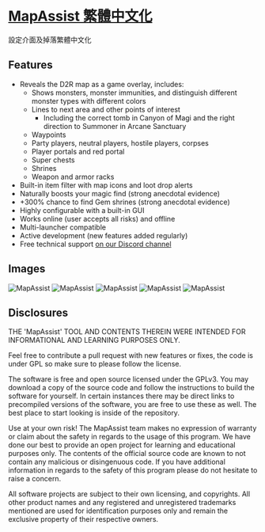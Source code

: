 # [MapAssist 繁體中文化](https://mapassist.github.io)


設定介面及掉落繁體中文化

## Features

- Reveals the D2R map as a game overlay, includes:
  - Shows monsters, monster immunities, and distinguish different monster types with different colors
  - Lines to next area and other points of interest
    - Including the correct tomb in Canyon of Magi and the right direction to Summoner in Arcane Sanctuary
  - Waypoints
  - Party players, neutral players, hostile players, corpses
  - Player portals and red portal
  - Super chests
  - Shrines
  - Weapon and armor racks
- Built-in item filter with map icons and loot drop alerts
- Naturally boosts your magic find (strong anecdotal evidence)
- +300% chance to find Gem shrines (strong anecdotal evidence)
- Highly configurable with a built-in GUI
- Works online (user accepts all risks) and offline
- Multi-launcher compatible
- Active development (new features added regularly)
- Free technical support [on our Discord channel](https://discord.gg/uBftrtBE4j)

## Images

![MapAssist](https://user-images.githubusercontent.com/1294559/151440355-6cfd64d5-94e0-4942-b144-9224e16d15c6.png)
![MapAssist](https://user-images.githubusercontent.com/1294559/151440400-4c887af4-ca89-46cf-893b-9cdc8a1fcb5b.png)
![MapAssist](https://user-images.githubusercontent.com/1294559/151440395-baecf57f-d7bd-4cbe-b78f-201ce3e0f464.png)
![MapAssist](https://user-images.githubusercontent.com/1294559/151440410-452eada6-da24-458e-8c32-d86e18204642.png)
![MapAssist](https://user-images.githubusercontent.com/1294559/151440415-fe92d5b1-068d-4734-b355-f47cfa9931df.png)

## Disclosures

THE 'MapAssist' TOOL AND CONTENTS THEREIN WERE INTENDED FOR INFORMATIONAL AND LEARNING PURPOSES ONLY.

Feel free to contribute a pull request with new features or fixes, the code is under GPL so make sure to please follow the license.

The software is free and open source licensed under the GPLv3. You may download a copy of the source code and follow the instructions to build the software for yourself. In certain instances there may be direct links to precompiled versions of the software, you are free to use these as well. The best place to start looking is inside of the repository.

Use at your own risk! The MapAssist team makes no expression of warranty or claim about the safety in regards to the usage of this program. We have done our best to provide an open project for learning and educational purposes only. The contents of the official source code are known to not contain any malicious or disingenuous code. If you have additional information in regards to the safety of this program please do not hesitate to raise a concern.

All software projects are subject to their own licensing, and copyrights. All other product names and any registered and unregistered trademarks mentioned are used for identification purposes only and remain the exclusive property of their respective owners.
